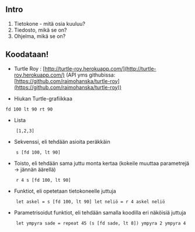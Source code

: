 Intro
-----

1.  Tietokone - mitä osia kuuluu?
2.  Tiedosto, mikä se on?
3.  Ohjelma, mikä se on?

Koodataan!
----------

- Turtle Roy : [http://turtle-roy.herokuapp.com/](http://turtle-roy.herokuapp.com/) (API yms githubissa: [https://github.com/raimohanska/turtle-roy](https://github.com/raimohanska/turtle-roy))

- Hiukan Turtle-grafiikkaa

```
fd 100 lt 90 rt 90
```

- Lista

```
    [1,2,3]
```

- Sekvenssi, eli tehdään asioita peräkkäin

```
    s [fd 100, lt 90]
```

- Toisto, eli tehdään sama juttu monta kertaa (kokeile muuttaa parametrejä -\> jännän äärellä)

```
    r 4 s [fd 100, lt 90]
```

- Funktiot, eli opetetaan tietokoneelle juttuja

```
    let askel = s [fd 100, lt 90] let neliö = r 4 askel neliö
```

- Parametrisoidut funktiot, eli tehdään samalla koodilla eri näköisiä juttuja

```
    let ympyra sade = repeat 45 (s [fd sade, lt 8]) ympyra 2 ympyra 4
```
